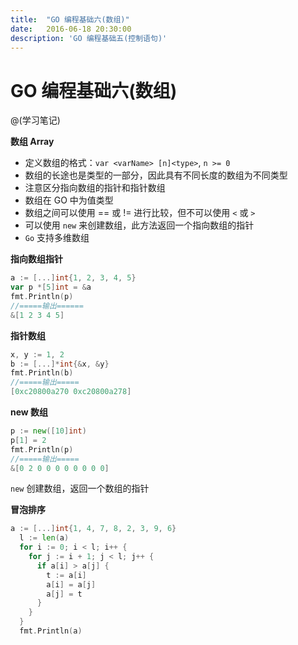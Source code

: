 ```yaml
---
title:  "GO 编程基础六(数组)"
date:   2016-06-18 20:30:00
description: 'GO 编程基础五(控制语句)'
---
```



# GO 编程基础六(数组)
@(学习笔记)

**数组 Array**
- 定义数组的格式：`var <varName> [n]<type>`, `n >= 0`
- 数组的长途也是类型的一部分，因此具有不同长度的数组为不同类型
- 注意区分指向数组的指针和指针数组
- 数组在 GO 中为值类型
- 数组之间可以使用 == 或 != 进行比较，但不可以使用 `<` 或 `>`
- 可以使用 `new` 来创建数组，此方法返回一个指向数组的指针
- `Go` 支持多维数组

**指向数组指针**

``` go
a := [...]int{1, 2, 3, 4, 5}
var p *[5]int = &a
fmt.Println(p)
//=====输出======
&[1 2 3 4 5]
```

**指针数组**

```go
x, y := 1, 2
b := [...]*int{&x, &y}
fmt.Println(b)
//=====输出=====
[0xc20800a270 0xc20800a278]
```

**new 数组**

```go
p := new([10]int)
p[1] = 2
fmt.Println(p)
//=====输出=====
&[0 2 0 0 0 0 0 0 0 0]
```
`new` 创建数组，返回一个数组的指针

**冒泡排序**

```go
a := [...]int{1, 4, 7, 8, 2, 3, 9, 6}
  l := len(a)
  for i := 0; i < l; i++ {
    for j := i + 1; j < l; j++ {
      if a[i] > a[j] {
        t := a[i]
        a[i] = a[j]
        a[j] = t
      }
    }
  }
  fmt.Println(a)
```

